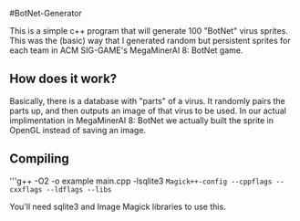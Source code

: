 #BotNet-Generator

This is a simple c++ program that will generate 100 "BotNet" virus sprites. This was the (basic) way that I generated random but persistent sprites for each team in ACM SIG-GAME's MegaMinerAI 8: BotNet game.

## How does it work?

Basically, there is a database with "parts" of a virus. It randomly pairs the parts up, and then outputs an image of that virus to be used. In our actual implimentation in MegaMinerAI 8: BotNet we actually built the sprite in OpenGL instead of saving an image.

## Compiling

'''g++  -O2 -o example main.cpp -lsqlite3  `Magick++-config --cppflags --cxxflags --ldflags --libs`

You'll need sqlite3 and Image Magick libraries to use this.